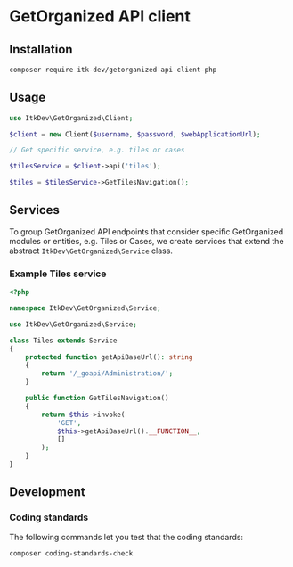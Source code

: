 # GetOrganized API client 

## Installation

```sh
composer require itk-dev/getorganized-api-client-php
```

## Usage

```php
use ItkDev\GetOrganized\Client;

$client = new Client($username, $password, $webApplicationUrl);

// Get specific service, e.g. tiles or cases

$tilesService = $client->api('tiles');

$tiles = $tilesService->GetTilesNavigation();
```

## Services

To group GetOrganized API endpoints that consider specific GetOrganized
modules or entities, e.g. Tiles or Cases, we create services that
extend the abstract `ItkDev\GetOrganized\Service` class.

### Example Tiles service

```php
<?php

namespace ItkDev\GetOrganized\Service;

use ItkDev\GetOrganized\Service;

class Tiles extends Service
{
    protected function getApiBaseUrl(): string
    {
        return '/_goapi/Administration/';
    }

    public function GetTilesNavigation()
    {
        return $this->invoke(
            'GET',
            $this->getApiBaseUrl().__FUNCTION__,
            []
        );
    }
}

```

## Development

### Coding standards

The following commands let you test that the coding standards:

```sh
composer coding-standards-check
```

